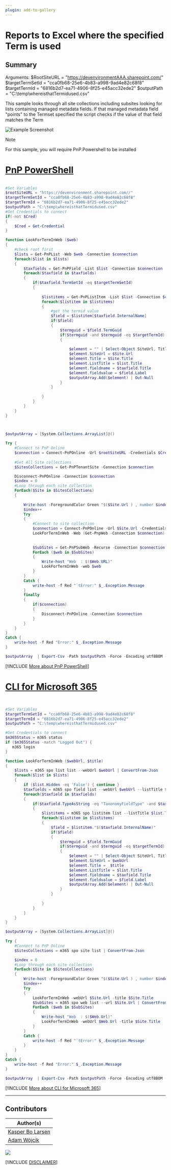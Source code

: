 ```yaml
---
plugin: add-to-gallery
---
```


# Reports to Excel where the specified Term is used 

## Summary

Arguments:
$RootSiteURL = "https://devenvironmentAAA.sharepoint.com/"
$targetTermSetId = "cca0fb68-25e6-4b83-a998-9ad4e82c68f8"
$targetTermId = "6816b2d7-ea71-4906-8f25-e45acc32ede2"
$outputPath = "C:\temp\whereisthatTermidused.csv" 


This sample looks through all site collections including subsites looking for lists containing managed metadata fields. If that managed metadata field "points" to the Termset specified the script checks if the value of that field matches the Term 


![Example Screenshot](assets/ReportTermUse.png)

> [!Note]
> For this sample, you will require PnP.Powershell to be installed

# [PnP PowerShell](#tab/pnpps)

```powershell

#Set Variables
$rootSiteURL = "https://devenvironment.sharepoint.com//"
$targetTermSetId = "cca0fb68-25e6-4b83-a998-9ad4e82c68f8"
$targetTermId = "6816b2d7-ea71-4906-8f25-e45acc32ede2"
$outputPath = "C:\temp\whereisthatTermidused.csv" 
#Get Credentials to connect
if(-not $Cred)
{
    $Cred = Get-Credential
}

function LookForTermInWeb ($web)
{
    #check root first
    $lists = Get-PnPList -Web $web -Connection $connection
    foreach($list in $lists)
    {
        $taxfields = Get-PnPField -List $list -Connection $connection | Where-Object {$_.TypeAsString -eq "TaxonomyFieldType"}
        foreach($taxfield in $taxfields)
        {
            if($taxfield.TermSetId -eq $targetTermSetId)
            {
                
                $listitems = Get-PnPListItem -List $list -Connection $connection
                foreach($listitem in $listitems)
                {
                    #get the termid value
                    $field = $listitem[$taxfield.InternalName]
                    if($field)
                    {
                        $termguid = $field.TermGuid
                        if($termguid -and $termguid -eq $targetTermId)
                        {
                            
                            $element = "" | Select-Object SiteUrl, Title, ListTitle, fieldname, fieldvalue
                            $element.SiteUrl = $Site.Url
                            $element.Title = $Site.Title
                            $element.ListTitle = $list.Title
                            $element.fieldname = $taxfield.Title
                            $element.fieldvalue = $field.Label
                            $outputArray.Add($element) | Out-Null
                        }
                    }
                    
                }
            }
        }
    }
}



$outputArray = [System.Collections.ArrayList]@()
 
Try {
    #Connect to PnP Online
    $connection = Connect-PnPOnline -Url $rootSiteURL -Credentials $Cred -ReturnConnection
 
    #Get All Site collections 
    $SitesCollections = Get-PnPTenantSite -Connection $connection

    Disconnect-PnPOnline -Connection $connection
    $index = 0
    #Loop through each site collection
    ForEach($Site in $SitesCollections) 
    { 
        
        Write-host -ForegroundColor Green "$($Site.Url ) , number $index of $($SitesCollections.Count)"
        $index++
        Try 
        {
            #Connect to site collection
            $connection = Connect-PnPOnline -Url $Site.Url -Credentials $Cred -ReturnConnection
            LookForTermInWeb -Web (Get-PnpWeb -Connection $connection)
            
            
            $SubSites = Get-PnPSubWeb -Recurse -Connection $connection
            ForEach ($web in $SubSites)
            {
                Write-host "Web  : $($Web.URL)"
                LookForTermInWeb -web $web
            }
        }
        Catch {
            write-host -f Red "`tError:" $_.Exception.Message
        }
        finally
        {
            if($connection)
            {
                Disconnect-PnPOnline -Connection $connection
            }
        }
    }
}
Catch {
    write-host -f Red "Error:" $_.Exception.Message
}

$outputArray  | Export-Csv -Path $outputPath -Force -Encoding utf8BOM -Delimiter "|"

```
[!INCLUDE [More about PnP PowerShell](../../docfx/includes/MORE-PNPPS.md)]

# [CLI for Microsoft 365](#tab/cli-m365-ps)
```powershell


#Set Variables
$targetTermSetId = "cca0fb68-25e6-4b83-a998-9ad4e82c68f8"
$targetTermId = "6816b2d7-ea71-4906-8f25-e45acc32ede2"
$outputPath = "C:\temp\whereisthatTermidused.csv" 

#Get Credentials to connect
$m365Status = m365 status
if ($m365Status -match "Logged Out") {
   m365 login
}

function LookForTermInWeb ($webUrl, $title)
{
    $lists = m365 spo list list --webUrl $webUrl | ConvertFrom-Json
    foreach($list in $lists)
    {
        if ($list.Hidden -eq 'False') { continue }
        $taxfields = m365 spo field list --webUrl $webUrl --listTitle $list.Title  | ConvertFrom-Json
        foreach($taxfield in $taxfields)
        {
            if($taxfield.TypeAsString -eq "TaxonomyFieldType" -and $taxfield.TermSetId -eq $targetTermSetId)
            {
                $listitems = m365 spo listitem list --listTitle $list.Title --webUrl $webUrl | ConvertFrom-Json
                foreach($listitem in $listitems)
                {
                    $field = $listitem."$($taxfield.InternalName)"
                    if($field)
                    {
                        $termguid = $field.TermGuid
                        if($termguid -and $termguid -eq $targetTermId)
                        {
                            $element = "" | Select-Object SiteUrl, Title, ListTitle, fieldname, fieldvalue
                            $element.SiteUrl = $webUrl
                            $element.Title =  $title
                            $element.ListTitle = $list.Title
                            $element.fieldname = $taxfield.Title
                            $element.fieldvalue = $field.Label
                            $outputArray.Add($element) | Out-Null
                        }
                    }
                    
                }
            }
        }
    }
}

$outputArray = [System.Collections.ArrayList]@()
 
Try {
    #Connect to PnP Online
    $SitesCollections = m365 spo site list | ConvertFrom-Json

    $index = 0
    #Loop through each site collection
    ForEach($Site in $SitesCollections) 
    { 
        Write-host -ForegroundColor Green "$($Site.Url ) , number $index of $($SitesCollections.Count)"
        $index++
        Try 
        {
            LookForTermInWeb -webUrl $Site.Url -title $Site.Title
            $SubSites = m365 spo web list --url $Site.Url | ConvertFrom-Json
            ForEach ($web in $SubSites)
            {
                Write-host "Web  : $($Web.Url)"
                LookForTermInWeb -webUrl $Web.Url -title $Site.Title
            }
        }
        Catch {
            write-host -f Red "`tError:" $_.Exception.Message
        }
    }
}
Catch {
    write-host -f Red "Error:" $_.Exception.Message
}

$outputArray  | Export-Csv -Path $outputPath -Force -Encoding utf8BOM -Delimiter "|"


```
[!INCLUDE [More about CLI for Microsoft 365](../../docfx/includes/MORE-CLIM365.md)]
***

## Contributors

| Author(s) |
|-----------|
| [Kasper Bo Larsen](https://github.com/kasperbolarsen)|
| [Adam Wójcik](https://github.com/Adam-it)|


<img src="https://m365-visitor-stats.azurewebsites.net/script-samples/scripts/report-term-use?labelText=Visitors" class="img-visitor" aria-hidden="true" />



[!INCLUDE [DISCLAIMER](../../docfx/includes/DISCLAIMER.md)]

